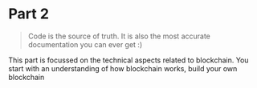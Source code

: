 # Part 2

> Code is the source of truth. It is also the most accurate documentation you can ever get :\)

This part is focussed on the technical aspects related to blockchain. You start with an understanding of how blockchain works, build your own blockchain



